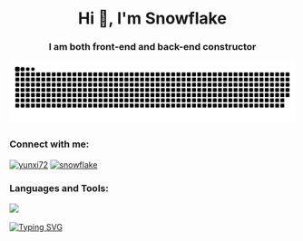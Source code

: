 <h1 align="center">Hi 👋, I'm Snowflake</h1>

<h3 align="center">I am both front-end and back-end constructor</h3>
<picture>
  <source media="(prefers-color-scheme: dark)" srcset="https://raw.githubusercontent.com/platane/platane/output/github-contribution-grid-snake-dark.svg">
  <source media="(prefers-color-scheme: light)" srcset="https://raw.githubusercontent.com/platane/platane/output/github-contribution-grid-snake.svg">
  <img alt="github contribution grid snake animation" src="https://raw.githubusercontent.com/platane/platane/output/github-contribution-grid-snake.svg">
</picture>

<h3 align="left">Connect with me:</h3>
<p align="left">
<a href="https://www.leetcode.com/yunxi72" target="blank"><img align="center" src="https://raw.githubusercontent.com/rahuldkjain/github-profile-readme-generator/master/src/images/icons/Social/leet-code.svg" alt="yunxi72" height="50" width="50" /></a>
<a href="https://www.github.com/snowflake2432" target="blank"><img align="center" src="https://skillicons.dev/icons?i=github" alt="snowflake" height="50" width="50" /></a>
</p>

<h3 align="left">Languages and Tools:</h3>
<p align="left">
  <a href="https://skillicons.dev">
    <img src="https://skillicons.dev/icons?i=py,html,bootstrap,linux,stackoverflow,raspberrypi,vscode" />
  </a>
</p>
<a href="https://git.io/typing-svg"><img src="https://readme-typing-svg.herokuapp.com?font=Fira+Code&duration=3000&pause=1000&color=15B601&center=true&random=true&width=435&lines=print(%22Hello%22);printf(%22Bonjour%22);System.out.println(%22Guten+Tag%22);echo(%22%E4%BD%A0%E5%A5%BD%22)" alt="Typing SVG" /></a>

